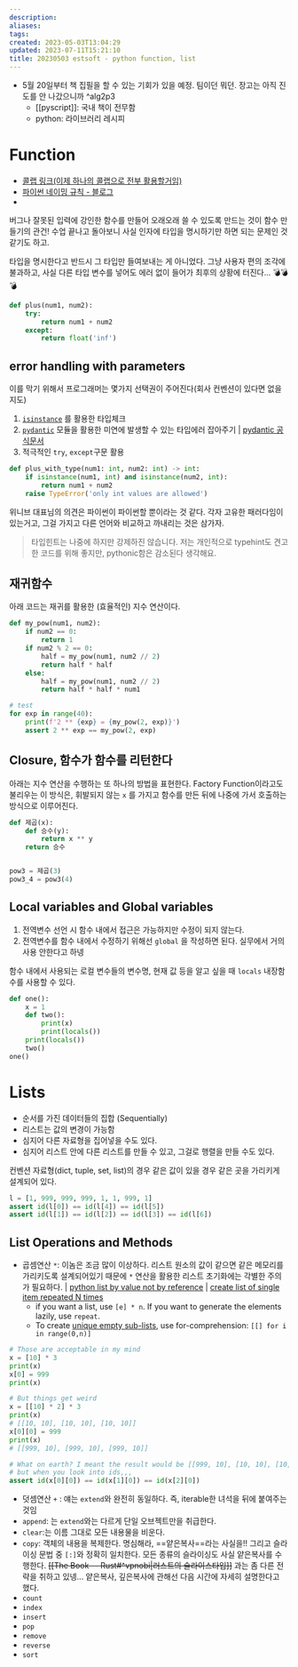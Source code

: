 ```yaml
---
description:
aliases: 
tags: 
created: 2023-05-03T13:04:29
updated: 2023-07-11T15:21:10
title: 20230503 estsoft - python function, list
---
```

- 5월 20일부터 책 집필을 할 수 있는 기회가 있을 예정. 팀이던 뭐던. 장고는 아직 진도를 안 나갔으니까 ^alg2p3
	- [[pyscript]]: 국내 책이 전무함
	- python: 라이브러리 레시피

# Function
- [콜랩 링크(이제 하나의 콜랩으로 전부 활용할거임)](https://colab.research.google.com/drive/1gxoD01mjta80MkTOlrei1BHSUI0_k9-R#scrollTo=L60Q1h-FDVHD&line=2&uniqifier=1)
- [파이썬 네이밍 규칙 - 블로그](https://dowtech.tistory.com/38)
- 

버그나 잘못된 입력에 강인한 함수를 만들어 오래오래 쓸 수 있도록 만드는 것이 함수 만들기의 관건! 수업 끝나고 돌아보니 사실 인자에 타입을 명시하기만 하면 되는 문제인 것 같기도 하고. 

타입을 명시한다고 반드시 그 타입만 들여보내는 게 아니었다. 그냥 사용자 편의 조각에 불과하고, 사실 다른 타입 변수를 넣어도 에러 없이 들어가 최후의 상황에 터진다... 💣💣💣
```python
def plus(num1, num2):
	try:
		return num1 + num2
	except:
		return float('inf')
```

## error handling with parameters
이를 막기 위해서 프로그래머는 몇가지 선택권이 주어진다(회사 컨벤션이 있다면 없을지도)
1. [`isinstance`](https://docs.python.org/3/library/2to3.html?highlight=isinstance#to3fixer-isinstance) 를 활용한 타입체크
2. [`pydantic`](https://bskyvision.com/entry/python-Pydantic-%EC%9D%B4%ED%95%B4%ED%95%98%EA%B8%B0-data-class%EB%B3%B4%EB%8B%A4-%EB%8D%94-%EB%82%98%EC%9D%80-%EB%93%AF) 모듈을 활용한 미연에 발생할 수 있는 타입에러 잡아주기 | [pydantic 공식문서](https://pydantic.dev/)
3. 적극적인 `try`, `except`구문 활용

```python
def plus_with_type(num1: int, num2: int) -> int:
    if isinstance(num1, int) and isinstance(num2, int):
        return num1 + num2
    raise TypeError('only int values are allowed')
```

위니브 대표님의 의견은 파이썬이 파이썬할 뿐이라는 것 같다. 각자 고유한 패러다임이 있는거고, 그걸 가지고 다른 언어와 비교하고 까내리는 것은 삼가자. 
> 타입힌트는 나중에 하지만 강제하진 않습니다. 저는 개인적으로 typehint도 견고한 코드를 위해 좋지만, pythonic함은 감소된다 생각해요.

## 재귀함수
아래 코드는 재귀를 활용한 (효율적인) 지수 연산이다. 
```python
def my_pow(num1, num2):
    if num2 == 0:
        return 1
    if num2 % 2 == 0:
        half = my_pow(num1, num2 // 2)
        return half * half
    else:
        half = my_pow(num1, num2 // 2)
        return half * half * num1

# test
for exp in range(40):
    print(f'2 ** {exp} = {my_pow(2, exp)}')
    assert 2 ** exp == my_pow(2, exp)

```

## Closure, 함수가 함수를 리턴한다

아래는 지수 연산을 수행하는 또 하나의 방법을 표현한다. Factory Function이라고도 불리우는 이 방식은, 휘발되지 않는 `x` 를 가지고 함수를 만든 뒤에 나중에 가서 호출하는 방식으로 이루어진다.
```python
def 제곱(x):
    def 승수(y):
        return x ** y
    return 승수


pow3 = 제곱(3)
pow3_4 = pow3(4)
```

## Local variables and Global variables

1. 전역변수 선언 시 함수 내에서 접근은 가능하지만 수정이 되지 않는다.
2. 전역변수를 함수 내에서 수정하기 위해선 `global` 을 작성하면 된다. 실무에서 거의 사용 안한다고 하넹

함수 내에서 사용되는 로컬 변수들의 변수명, 현재 값 등을 알고 싶을 때 `locals` 내장함수를 사용할 수 있다.
```python
def one():
    x = 1
    def two():
        print(x)
        print(locals())
    print(locals())
    two()
one()
```

# Lists
- 순서를 가진 데이터들의 집합 (Sequentially)
- 리스트는 값의 변경이 가능함
- 심지어 다른 자료형을 집어넣을 수도 있다.
- 심지어 리스트 안에 다른 리스트를 만들 수 있고, 그걸로 행렬을 만들 수도 있다.

컨벤션 자료형(dict, tuple, set, list)의 경우 같은 값이 있을 경우 같은 곳을 가리키게 설계되어 있다.

```python
l = [1, 999, 999, 999, 1, 1, 999, 1]
assert id(l[0]) == id(l[4]) == id(l[5])
assert id(l[1]) == id(l[2]) == id(l[3]) == id(l[6])
```

## List Operations and Methods

- 곱셈연산 `*`: 이놈은 조금 많이 이상하다. 리스트 원소의 값이 같으면 같은 메모리를 가리키도록 설계되어있기 때문에 `*` 연산을 활용한 리스트 초기화에는 각별한 주의가 필요하다. | [python list by value not by reference](https://stackoverflow.com/questions/8744113/python-list-by-value-not-by-reference) | [create list of single item repeated N times](https://stackoverflow.com/a/3459131) 
	- if you want a list, use `[e] * n`. If you want to generate the elements lazily, use `repeat`.
	- To create [unique empty sub-lists](https://stackoverflow.com/a/7924716/1048186), use for-comprehension: `[[] for i in range(0,n)]`
```python
# Those are acceptable in my mind
x = [10] * 3
print(x)
x[0] = 999
print(x)

# But things get weird
x = [[10] * 2] * 3
print(x)
# [[10, 10], [10, 10], [10, 10]]
x[0][0] = 999
print(x)
# [[999, 10], [999, 10], [999, 10]]

# What on earth? I meant the result would be [[999, 10], [10, 10], [10, 10]]
# but when you look into ids,,,
assert id(x[0][0]) == id(x[1][0]) == id(x[2][0])
```

- 덧셈연산 `+` : 얘는 `extend`와 완전히 동일하다. 즉, iterable한 녀석을 뒤에 붙여주는 것임
- `append`: 는 `extend`와는 다르게 단일 오브젝트만을 취급한다.
- `clear`:는 이름 그대로 모든 내용물을 비운다.
- `copy`: 객체의 내용을 복제한다. 명심해라, ==얕은복사==라는 사실을!! 그리고 슬라이싱 문법 중 `[:]`와 정확히 일치한다. 모든 종류의 슬라이싱도 사실 얕은복사를 수행한다. ~~[[The Book -- Rust#^vpnobi|러스트의 슬라이스타입]]~~ 과는 좀 다른 전략을 취하고 있넹... 얕은복사, 깊은복사에 관해선 다음 시간에 자세히 설명한다고 했다.
- `count`
- `index`
- `insert`
- `pop`
- `remove`
- `reverse`
- `sort`
